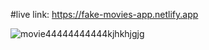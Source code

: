 #live link: https://fake-movies-app.netlify.app

![movie44444444444kjhkhjgjg](https://user-images.githubusercontent.com/105638480/174621426-48b88908-a59c-4bf0-af2c-e0298db6ed00.gif)
